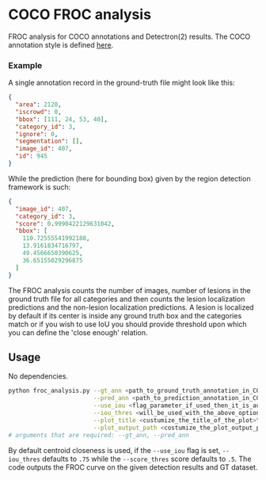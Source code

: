# COCO FROC analysis

FROC analysis for COCO annotations and Detectron(2) results. The COCO annotation style is defined [here](https://cocodataset.org/).

### Example

A single annotation record in the ground-truth file might look like this:

```json
{
  "area": 2120,
  "iscrowd": 0,
  "bbox": [111, 24, 53, 40],
  "category_id": 3,
  "ignore": 0,
  "segmentation": [],
  "image_id": 407,
  "id": 945
}
```

While the prediction (here for bounding box) given by the region detection framework is such:

```json
{
  "image_id": 407,
  "category_id": 3,
  "score": 0.9990422129631042,
  "bbox": [
    110.72555541992188,
    13.9161834716797,
    49.4566650390625,
    36.65155029296875
  ]
}
```

The FROC analysis counts the number of images, number of lesions in the ground truth file for all categories and then counts the lesion localization predictions and the non-lesion localization predictions. A lesion is localized by default if its center is inside any ground truth box and the categories match or if you wish to use IoU you should provide threshold upon which you can define the 'close enough' relation.

## Usage

No dependencies.

```bash
python froc_analysis.py --gt_ann <path_to_ground_truth_annotation_in_COCO_format>\
                        --pred_ann <path_to_prediction_annotation_in_COCO_format>\
                        --use_iou <flag_parameter_if_used_then_it_is_automatically_set_to_true>\
                        --iou_thres <will_be_used_with_the_above_optional_flag>\
                        --plot_title <custumize_the_title_of_the_plot>\
                        --plot_output_path <costumize_the_plot_output_path>
# arguments that are required: --gt_ann, --pred_ann
```

By default centroid closeness is used, if the `--use_iou` flag is set, `--iou_thres` defaults to `.75` while the `--score_thres` score defaults to `.5`. The code outputs the FROC curve on the given detection results and GT dataset.